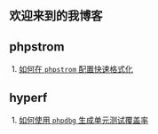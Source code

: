 ## 欢迎来到的我博客



## phpstrom



​	1. [如何在 `phpstrom` 配置快速格式化](/phpstrom/如何在phpstrom配置格式化.md)



## hyperf



​	1. [如何使用 `phpdbg` 生成单元测试覆盖率](/hyperf/如何使用phpdbg生成单元测试覆盖率.md)

